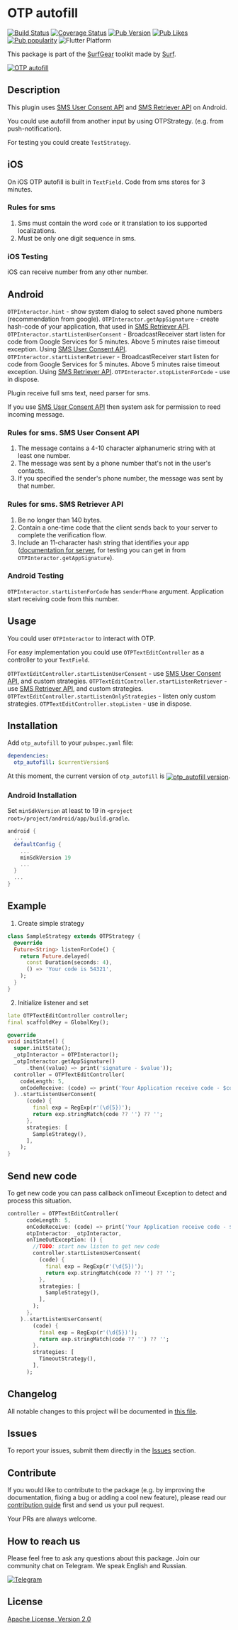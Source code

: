 # OTP autofill

[![Build Status](https://shields.io/github/actions/workflow/status/surfstudio/flutter-otp-autofill/main.yml?logo=github&logoColor=white)](https://github.com/surfstudio/flutter-otp-autofill)
[![Coverage Status](https://img.shields.io/codecov/c/github/surfstudio/flutter-otp-autofill?logo=codecov&logoColor=white)](https://app.codecov.io/gh/surfstudio/flutter-otp-autofill)
[![Pub Version](https://img.shields.io/pub/v/otp_autofill?logo=dart&logoColor=white)](https://pub.dev/packages/otp_autofill)
[![Pub Likes](https://badgen.net/pub/likes/otp_autofill)](https://pub.dev/packages/otp_autofill)
[![Pub popularity](https://badgen.net/pub/popularity/otp_autofill)](https://pub.dev/packages/otp_autofill/score)
![Flutter Platform](https://badgen.net/pub/flutter-platform/otp_autofill)

This package is part of the [SurfGear](https://github.com/surfstudio/SurfGear) toolkit made by [Surf](https://surf.ru).

[![OTP autofill](https://i.ibb.co/dG8zd7c/OTP-autofill.png)](https://github.com/surfstudio/SurfGear)

## Description

This plugin uses [SMS User Consent API](https://developers.google.com/identity/sms-retriever/user-consent/overview) and [SMS Retriever API](https://developers.google.com/identity/sms-retriever/overview) on Android.

You could use autofill from another input by using OTPStrategy. (e.g. from push-notification).

For testing you could create `TestStrategy`.

## iOS

On iOS OTP autofill is built in `TextField`.
Code from sms stores for 3 minutes.

### Rules for sms

1. Sms must contain the word `code` or it translation to ios supported localizations.
2. Must be only one digit sequence in sms.

### iOS Testing

iOS can receive number from any other number.

## Android

`OTPInteractor.hint` - show system dialog to select saved phone numbers (recommendation from google).
`OTPInteractor.getAppSignature` - create hash-code of your application, that used in [SMS Retriever API](https://developers.google.com/identity/sms-retriever/overview).
`OTPInteractor.startListenUserConsent` - BroadcastReceiver start listen for code from Google Services for 5 minutes. Above 5 minutes raise timeout exception. Using [SMS User Consent API](https://developers.google.com/identity/sms-retriever/user-consent/overview).
`OTPInteractor.startListenRetriever` - BroadcastReceiver start listen for code from Google Services for 5 minutes. Above 5 minutes raise timeout exception. Using [SMS Retriever API](https://developers.google.com/identity/sms-retriever/overview).
`OTPInteractor.stopListenForCode` - use in dispose.

Plugin receive full sms text, need parser for sms.

If you use [SMS User Consent API](https://developers.google.com/identity/sms-retriever/user-consent/overview) then system ask for permission to reed incoming message.

### Rules for sms. SMS User Consent API

1. The message contains a 4-10 character alphanumeric string with at least one number.
2. The message was sent by a phone number that's not in the user's contacts.
3. If you specified the sender's phone number, the message was sent by that number.

### Rules for sms. SMS Retriever API

1. Be no longer than 140 bytes.
2. Contain a one-time code that the client sends back to your server to complete the verification flow.
3. Include an 11-character hash string that identifies your app ([documentation for server](https://developers.google.com/identity/sms-retriever/verify#computing_your_apps_hash_string), for testing you can get in from `OTPInteractor.getAppSignature`).

### Android Testing

`OTPInteractor.startListenForCode` has `senderPhone` argument. Application start receiving code from this number.

## Usage

You could user `OTPInteractor` to interact with OTP.

For easy implementation you could use `OTPTextEditController` as a controller to your `TextField`.

`OTPTextEditController.startListenUserConsent` - use [SMS User Consent API](https://developers.google.com/identity/sms-retriever/user-consent/overview), and custom strategies.
`OTPTextEditController.startListenRetriever` - use [SMS Retriever API](https://developers.google.com/identity/sms-retriever/overview), and custom strategies.
`OTPTextEditController.startListenOnlyStrategies` - listen only custom strategies.
`OTPTextEditController.stopListen` - use in dispose.

## Installation

Add `otp_autofill` to your `pubspec.yaml` file:

```yaml
dependencies:
  otp_autofill: $currentVersion$
```

<p>At this moment, the current version of <code>otp_autofill</code> is <a href="https://pub.dev/packages/otp_autofill"><img style="vertical-align:middle;" src="https://img.shields.io/pub/v/otp_autofill.svg" alt="otp_autofill version"></a>.</p>

### Android Installation

Set `minSdkVersion` at least to 19 in `<project root>/project/android/app/build.gradle`.

``` gradle
android {
  ...
  defaultConfig {
    ...
    minSdkVersion 19
    ...
  }
  ...
}
```

## Example

1. Create simple strategy

```dart
class SampleStrategy extends OTPStrategy {
  @override
  Future<String> listenForCode() {
    return Future.delayed(
      const Duration(seconds: 4),
      () => 'Your code is 54321',
    );
  }
}
```

2. Initialize listener and set

```dart
late OTPTextEditController controller;
final scaffoldKey = GlobalKey();

@override
void initState() {
  super.initState();
  _otpInteractor = OTPInteractor();
  _otpInteractor.getAppSignature()
      .then((value) => print('signature - $value'));
  controller = OTPTextEditController(
    codeLength: 5,
    onCodeReceive: (code) => print('Your Application receive code - $code'),
  )..startListenUserConsent(
      (code) {
        final exp = RegExp(r'(\d{5})');
        return exp.stringMatch(code ?? '') ?? '';
      },
      strategies: [
        SampleStrategy(),
      ],
    );
}
```

## Send new code

To get new code you can pass callback onTimeout Exception to detect and process this situation.

```dart
controller = OTPTextEditController(
      codeLength: 5,
      onCodeReceive: (code) => print('Your Application receive code - $code'),
      otpInteractor: _otpInteractor,
      onTimeOutException: () {
        //TODO: start new listen to get new code
        controller.startListenUserConsent(
          (code) {
            final exp = RegExp(r'(\d{5})');
            return exp.stringMatch(code ?? '') ?? '';
          },
          strategies: [
            SampleStrategy(),
          ],
        );
      },
    )..startListenUserConsent(
        (code) {
          final exp = RegExp(r'(\d{5})');
          return exp.stringMatch(code ?? '') ?? '';
        },
        strategies: [
          TimeoutStrategy(),
        ],
      );
```

## Changelog

All notable changes to this project will be documented in [this file](./CHANGELOG.md).

## Issues

To report your issues, submit them directly in the [Issues](https://github.com/surfstudio/flutter-otp-autofill/issues) section.

## Contribute

If you would like to contribute to the package (e.g. by improving the documentation, fixing a bug or adding a cool new feature), please read our [contribution guide](./CONTRIBUTING.md) first and send us your pull request.

Your PRs are always welcome.

## How to reach us

Please feel free to ask any questions about this package. Join our community chat on Telegram. We speak English and Russian.

[![Telegram](https://img.shields.io/badge/chat-on%20Telegram-blue.svg)](https://t.me/SurfGear)

## License

[Apache License, Version 2.0](https://www.apache.org/licenses/LICENSE-2.0)
